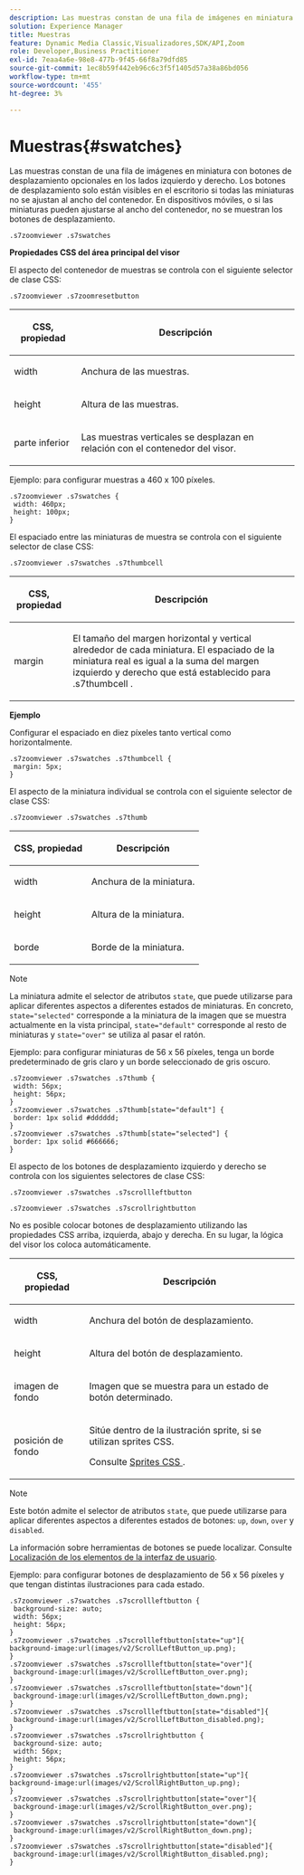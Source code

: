 ```yaml
---
description: Las muestras constan de una fila de imágenes en miniatura con botones de desplazamiento opcionales en los lados izquierdo y derecho. Los botones de desplazamiento solo están visibles en el escritorio si todas las miniaturas no se ajustan al ancho del contenedor. En dispositivos móviles, o si las miniaturas pueden ajustarse al ancho del contenedor, no se muestran los botones de desplazamiento.
solution: Experience Manager
title: Muestras
feature: Dynamic Media Classic,Visualizadores,SDK/API,Zoom
role: Developer,Business Practitioner
exl-id: 7eaa4a6e-98e8-477b-9f45-66f8a79dfd85
source-git-commit: 1ec8b59f442eb96c6c3f5f1405d57a38a86bd056
workflow-type: tm+mt
source-wordcount: '455'
ht-degree: 3%

---
```


# Muestras{#swatches}

Las muestras constan de una fila de imágenes en miniatura con botones de desplazamiento opcionales en los lados izquierdo y derecho. Los botones de desplazamiento solo están visibles en el escritorio si todas las miniaturas no se ajustan al ancho del contenedor. En dispositivos móviles, o si las miniaturas pueden ajustarse al ancho del contenedor, no se muestran los botones de desplazamiento.

`.s7zoomviewer .s7swatches`

<!--<a id="section_061E550C1C1D4DB2BD663A898895B38C"></a>-->

**Propiedades CSS del área principal del visor**

El aspecto del contenedor de muestras se controla con el siguiente selector de clase CSS:

```
.s7zoomviewer .s7zoomresetbutton
```

<table id="table_94EE3F5BBE4547C0B4943471CEE7EDE4"> 
 <thead> 
  <tr> 
   <th colname="col1" class="entry"> <p> CSS, propiedad </p> </th> 
   <th colname="col2" class="entry"> <p>Descripción </p> </th> 
  </tr> 
 </thead>
 <tbody> 
  <tr> 
   <td colname="col1"> <p> <span class="codeph"> width </span> </p> </td> 
   <td colname="col2"> <p>Anchura de las muestras. </p> </td> 
  </tr> 
  <tr> 
   <td colname="col1"> <p> <span class="codeph"> height </span> </p> </td> 
   <td colname="col2"> <p>Altura de las muestras. </p> </td> 
  </tr> 
  <tr> 
   <td colname="col1"> <p> <span class="codeph"> parte inferior </span> </p> </td> 
   <td colname="col2"> <p>Las muestras verticales se desplazan en relación con el contenedor del visor. </p> </td> 
  </tr> 
 </tbody> 
</table>

Ejemplo: para configurar muestras a 460 x 100 píxeles.

```
.s7zoomviewer .s7swatches { 
 width: 460px; 
 height: 100px;  
}
```

El espaciado entre las miniaturas de muestra se controla con el siguiente selector de clase CSS:

`.s7zoomviewer .s7swatches .s7thumbcell`

<table id="table_565B354FEA814804A0BE3978E1242110"> 
 <thead> 
  <tr> 
   <th colname="col1" class="entry"> <p> CSS, propiedad </p> </th> 
   <th colname="col2" class="entry"> <p>Descripción </p> </th> 
  </tr> 
 </thead>
 <tbody> 
  <tr> 
   <td colname="col1"> <p> <span class="codeph"> margin </span> </p> </td> 
   <td colname="col2"> <p> El tamaño del margen horizontal y vertical alrededor de cada miniatura. El espaciado de la miniatura real es igual a la suma del margen izquierdo y derecho que está establecido para <span class="codeph"> .s7thumbcell </span>. </p> </td> 
  </tr> 
 </tbody> 
</table>

**Ejemplo**

Configurar el espaciado en diez píxeles tanto vertical como horizontalmente.

```
.s7zoomviewer .s7swatches .s7thumbcell { 
 margin: 5px; 
}
```

El aspecto de la miniatura individual se controla con el siguiente selector de clase CSS:

`.s7zoomviewer .s7swatches .s7thumb`

<table id="table_09B6E232FB94417392D101A7A653BE54"> 
 <thead> 
  <tr> 
   <th colname="col1" class="entry"> <p> CSS, propiedad </p> </th> 
   <th colname="col2" class="entry"> <p>Descripción </p> </th> 
  </tr> 
 </thead>
 <tbody> 
  <tr> 
   <td colname="col1"> <p> <span class="codeph"> width  </span> </p> </td> 
   <td colname="col2"> <p>Anchura de la miniatura. </p> </td> 
  </tr> 
  <tr> 
   <td colname="col1"> <p> <span class="codeph"> height  </span> </p> </td> 
   <td colname="col2"> <p>Altura de la miniatura. </p> </td> 
  </tr> 
  <tr> 
   <td colname="col1"> <p> <span class="codeph"> borde </span> </p> </td> 
   <td colname="col2"> <p>Borde de la miniatura. </p> </td> 
  </tr> 
 </tbody> 
</table>

>[!NOTE]
>
>La miniatura admite el selector de atributos `state`, que puede utilizarse para aplicar diferentes aspectos a diferentes estados de miniaturas. En concreto, `state="selected"` corresponde a la miniatura de la imagen que se muestra actualmente en la vista principal, `state="default"` corresponde al resto de miniaturas y `state="over"` se utiliza al pasar el ratón.

Ejemplo: para configurar miniaturas de 56 x 56 píxeles, tenga un borde predeterminado de gris claro y un borde seleccionado de gris oscuro.

```
.s7zoomviewer .s7swatches .s7thumb { 
 width: 56px; 
 height: 56px;  
} 
.s7zoomviewer .s7swatches .s7thumb[state="default"] { 
 border: 1px solid #dddddd; 
} 
.s7zoomviewer .s7swatches .s7thumb[state="selected"] { 
 border: 1px solid #666666; 
}
```

El aspecto de los botones de desplazamiento izquierdo y derecho se controla con los siguientes selectores de clase CSS:

`.s7zoomviewer .s7swatches .s7scrollleftbutton`

`.s7zoomviewer .s7swatches .s7scrollrightbutton`

No es posible colocar botones de desplazamiento utilizando las propiedades CSS arriba, izquierda, abajo y derecha. En su lugar, la lógica del visor los coloca automáticamente.

<table id="table_A5663C4AAC4446168CAD8DBA2894BB9C"> 
 <thead> 
  <tr> 
   <th colname="col1" class="entry"> <p> CSS, propiedad </p> </th> 
   <th colname="col2" class="entry"> <p>Descripción </p> </th> 
  </tr> 
 </thead>
 <tbody> 
  <tr> 
   <td colname="col1"> <p> <span class="codeph"> width  </span> </p> </td> 
   <td colname="col2"> <p>Anchura del botón de desplazamiento. </p> </td> 
  </tr> 
  <tr> 
   <td colname="col1"> <p> <span class="codeph"> height  </span> </p> </td> 
   <td colname="col2"> <p>Altura del botón de desplazamiento. </p> </td> 
  </tr> 
  <tr> 
   <td colname="col1"> <p> <span class="codeph"> imagen de fondo  </span> </p> </td> 
   <td colname="col2"> <p>Imagen que se muestra para un estado de botón determinado. </p> </td> 
  </tr> 
  <tr> 
   <td colname="col1"> <p> <span class="codeph"> posición de fondo  </span> </p> </td> 
   <td colname="col2"> <p> Sitúe dentro de la ilustración sprite, si se utilizan sprites CSS. </p> <p>Consulte <a href="../../../c-html5-s7-aem-asset-viewers/c-html5-flyout-viewer-20-about/c-html5-flyout-viewer-20-customizingviewer/c-html5-flyout-viewer-20-customizingviewer.md#section-0711ece44a4740168cfd7624c9010bd1" format="dita" scope="local"> Sprites CSS </a>. </p> </td> 
  </tr> 
 </tbody> 
</table>

>[!NOTE]
>
>Este botón admite el selector de atributos `state`, que puede utilizarse para aplicar diferentes aspectos a diferentes estados de botones: `up`, `down`, `over` y `disabled`.

La información sobre herramientas de botones se puede localizar. Consulte [Localización de los elementos de la interfaz de usuario](../../../c-html5-s7-aem-asset-viewers/c-html5-20-zoom-viewer-about/c-html5-20-zoom-viewer-localization.md#concept-cbfc39344c494eb7b9f6a272cff0cc74).

Ejemplo: para configurar botones de desplazamiento de 56 x 56 píxeles y que tengan distintas ilustraciones para cada estado.

```
.s7zoomviewer .s7swatches .s7scrollleftbutton { 
 background-size: auto; 
 width: 56px; 
 height: 56px; 
} 
.s7zoomviewer .s7swatches .s7scrollleftbutton[state="up"]{ 
background-image:url(images/v2/ScrollLeftButton_up.png); 
} 
.s7zoomviewer .s7swatches .s7scrollleftbutton[state="over"]{ 
 background-image:url(images/v2/ScrollLeftButton_over.png); 
} 
.s7zoomviewer .s7swatches .s7scrollleftbutton[state="down"]{ 
 background-image:url(images/v2/ScrollLeftButton_down.png); 
} 
.s7zoomviewer .s7swatches .s7scrollleftbutton[state="disabled"]{ 
 background-image:url(images/v2/ScrollLeftButton_disabled.png); 
} 
.s7zoomviewer .s7swatches .s7scrollrightbutton { 
 background-size: auto; 
 width: 56px; 
 height: 56px; 
} 
.s7zoomviewer .s7swatches .s7scrollrightbutton[state="up"]{ 
background-image:url(images/v2/ScrollRightButton_up.png); 
} 
.s7zoomviewer .s7swatches .s7scrollrightbutton[state="over"]{ 
 background-image:url(images/v2/ScrollRightButton_over.png); 
} 
.s7zoomviewer .s7swatches .s7scrollrightbutton[state="down"]{ 
 background-image:url(images/v2/ScrollRightButton_down.png); 
} 
.s7zoomviewer .s7swatches .s7scrollrightbutton[state="disabled"]{ 
 background-image:url(images/v2/ScrollRightButton_disabled.png); 
}
```
